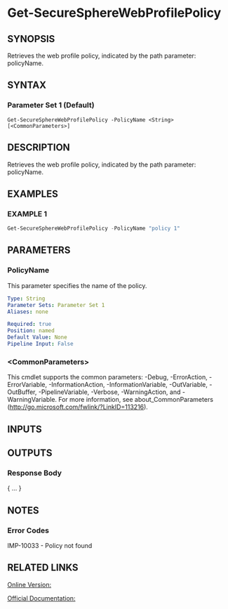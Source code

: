 ﻿# Get-SecureSphereWebProfilePolicy

## SYNOPSIS
Retrieves the web profile policy, indicated by the path parameter: policyName.

## SYNTAX

### Parameter Set 1 (Default)
```
Get-SecureSphereWebProfilePolicy -PolicyName <String> [<CommonParameters>]
```

## DESCRIPTION
Retrieves the web profile policy, indicated by the path parameter: policyName.

## EXAMPLES

### EXAMPLE 1

```powershell
Get-SecureSphereWebProfilePolicy -PolicyName "policy 1"
```

## PARAMETERS

### PolicyName
This parameter specifies the name of the policy.

```yaml
Type: String
Parameter Sets: Parameter Set 1
Aliases: none

Required: true
Position: named
Default Value: None
Pipeline Input: False
```

### \<CommonParameters\>
This cmdlet supports the common parameters: -Debug, -ErrorAction, -ErrorVariable, -InformationAction, -InformationVariable, -OutVariable, -OutBuffer, -PipelineVariable, -Verbose, -WarningAction, and -WarningVariable. For more information, see about_CommonParameters (http://go.microsoft.com/fwlink/?LinkID=113216).

## INPUTS

## OUTPUTS

### Response Body
{
...
}

## NOTES

### Error Codes
IMP-10033 - Policy not found

## RELATED LINKS

[Online Version:](https://github.com/akshinmustafayev/SecureSpherePS/tree/master/Documentation)

[Official Documentation:](https://docs.imperva.com/bundle/v13.6-api-reference-guide/page/69907.htm)



